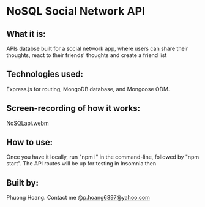 # NoSQL Social Network API

## What it is: 
APIs databse built for a social network app, where users can share their thoughts, react to their friends' thoughts and create a friend list

## Technologies used: 
Express.js for routing, MongoDB database, and Mongoose ODM.

## Screen-recording of how it works:
[NoSQLapi.webm](https://user-images.githubusercontent.com/109717048/209239711-f55d91dc-bfc7-4818-a646-8443feb55d28.webm)


## How to use:
Once you have it locally, run "npm i" in the command-line, followed by "npm start". The API routes will be up for testing in Insomnia then

## Built by:
Phuong Hoang. Contact me @p.hoang6897@yahoo.com



